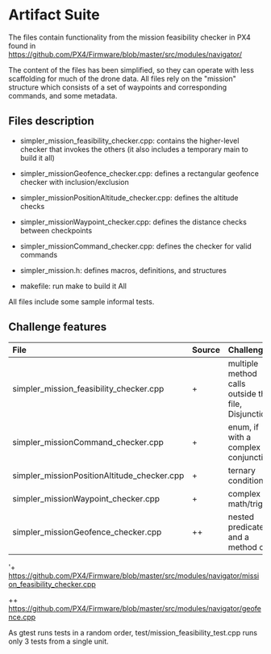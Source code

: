 # Artifact Suite #

The files contain functionality from the mission feasibility checker in PX4 found in https://github.com/PX4/Firmware/blob/master/src/modules/navigator/ 

The content of the files has been simplified, so they can operate with less scaffolding for much of the drone data. 
All files rely on the "mission" structure which consists of a set of waypoints and corresponding commands, and some metadata.

## Files description ##

- simpler_mission_feasibility_checker.cpp: contains the higher-level checker that invokes the others (it also includes a temporary main to build it all)

- simpler_missionGeofence_checker.cpp: defines a rectangular geofence checker with inclusion/exclusion

- simpler_missionPositionAltitude_checker.cpp: defines the altitude checks

- simpler_missionWaypoint_checker.cpp: defines the distance checks between checkpoints

- simpler_missionCommand_checker.cpp: defines the checker for valid commands

- simpler_mission.h: defines macros, definitions, and structures

- makefile: run make to build it All

All files include some sample informal tests. 

## Challenge features ##

File | Source | Challenge
| :--- |  :---  |  :--- 
simpler_mission_feasibility_checker.cpp | + | multiple method calls outside the file, Disjunction
simpler_missionCommand_checker.cpp |  + | enum, if with a complex conjunction
simpler_missionPositionAltitude_checker.cpp | + | ternary conditional
simpler_missionWaypoint_checker.cpp |+ |  complex math/trig
simpler_missionGeofence_checker.cpp | ++ | nested predicates and a method call

'+  https://github.com/PX4/Firmware/blob/master/src/modules/navigator/mission_feasibility_checker.cpp

++ https://github.com/PX4/Firmware/blob/master/src/modules/navigator/geofence.cpp


As gtest runs tests in a random order, test/mission_feasibility_test.cpp  runs only 3 tests from a single unit.
